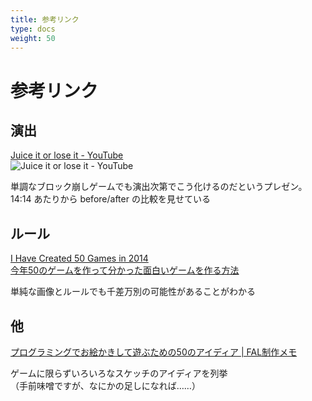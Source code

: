 ```yaml
---
title: 参考リンク
type: docs
weight: 50
---
```


# 参考リンク

## 演出

[Juice it or lose it - YouTube](https://www.youtube.com/watch?v=Fy0aCDmgnxg)  
![Juice it or lose it - YouTube](https://img.youtube.com/vi/Fy0aCDmgnxg/0.jpg)

単調なブロック崩しゲームでも演出次第でこう化けるのだというプレゼン。  
14:14 あたりから before/after の比較を見せている


## ルール

[I Have Created 50 Games in 2014](http://www.asahi-net.or.jp/~cs8k-cyu/blog/2014/12/12/games-in-2014/)  
[今年50のゲームを作って分かった面白いゲームを作る方法](http://aba.hatenablog.com/entry/20141223/p1)

単純な画像とルールでも千差万別の可能性があることがわかる


## 他

[プログラミングでお絵かきして遊ぶための50のアイディア | FAL制作メモ](https://www.fal-works.jp/entry/creative-coding-50-ideas)

ゲームに限らずいろいろなスケッチのアイディアを列挙  
（手前味噌ですが、なにかの足しになれば……）

